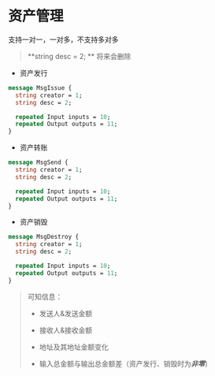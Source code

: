 # 资产管理

支持一对一，一对多，不支持多对多

>  **string desc = 2; **  将来会删除

- 资产发行

```protobuf
message MsgIssue {
  string creator = 1;
  string desc = 2;

  repeated Input inputs = 10;
  repeated Output outputs = 11;
}
```

- 资产转账

```protobuf
message MsgSend {
  string creator = 1;
  string desc = 2;

  repeated Input inputs = 10;
  repeated Output outputs = 11;
}
```

- 资产销毁

```protobuf
message MsgDestroy {
  string creator = 1;
  string desc = 2;

  repeated Input inputs = 10;
  repeated Output outputs = 11;
}
```



>  可知信息：
>
> - 发送人&发送金额
>
> - 接收人&接收金额
>
> - 地址及其地址金额变化
>
> - 输入总金额与输出总金额差（资产发行、销毁时为***非零***）

